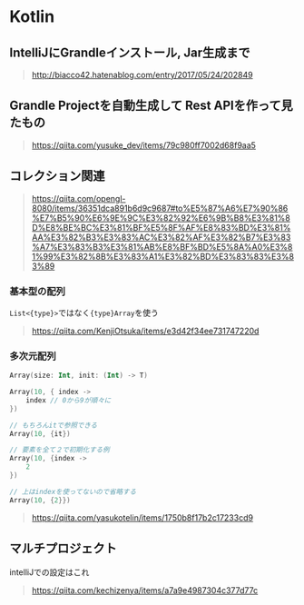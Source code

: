 # Kotlin #

## IntelliJにGrandleインストール, Jar生成まで #

> http://biacco42.hatenablog.com/entry/2017/05/24/202849


## Grandle Projectを自動生成して Rest APIを作って見たもの ##

> https://qiita.com/yusuke_dev/items/79c980ff7002d68f9aa5

## コレクション関連 ##

> https://qiita.com/opengl-8080/items/36351dca891b6d9c9687#to%E5%87%A6%E7%90%86%E7%B5%90%E6%9E%9C%E3%82%92%E6%9B%B8%E3%81%8D%E8%BE%BC%E3%81%BF%E5%8F%AF%E8%83%BD%E3%81%AA%E3%82%B3%E3%83%AC%E3%82%AF%E3%82%B7%E3%83%A7%E3%83%B3%E3%81%AB%E8%BF%BD%E5%8A%A0%E3%81%99%E3%82%8B%E3%83%A1%E3%82%BD%E3%83%83%E3%83%89

### 基本型の配列 ###

`List<{type}>`ではなく`{type}Array`を使う

> https://qiita.com/KenjiOtsuka/items/e3d42f34ee731747220d

### 多次元配列 ###

```kotlin
Array(size: Int, init: (Int) -> T)

Array(10, { index ->
    index // 0から9が順々に
})

// もちろんitで参照できる
Array(10, {it})

// 要素を全て２で初期化する例
Array(10, {index ->
    2
})

// 上はindexを使ってないので省略する
Array(10, {2}})
```

> https://qiita.com/yasukotelin/items/1750b8f17b2c17233cd9

## マルチプロジェクト ##

intelliJでの設定はこれ
> https://qiita.com/kechizenya/items/a7a9e4987304c377d77c
